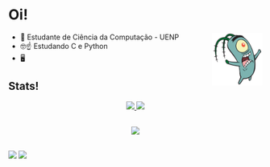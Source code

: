# Oi!

<img src="Plankton.webp" align="right" width="100"/>

- 📓 Estudante de Ciência da Computação - UENP
- 🤓☝️ Estudando C e Python
- 🖥️

## Stats!

<div align="center">
  <a href="https://github.com/GiovanaRiber">
  <img height="185" src="https://github-readme-stats.vercel.app/api?username=GiovanaRiber&show_icons=true&theme=gotham"/>
  <img height="185" src="https://github-readme-stats.vercel.app/api/top-langs/?username=GiovanaRiber&layout=donut&theme=gotham"/>
</div>
<div style="display: inline_block"><br>

<p align="center">
  <a href="https://skillicons.dev">
    <img src="https://skillicons.dev/icons?i=c,py&perline=3" />
  </a>
</p>
 
## 
<div> 
  <a href="https://www.linkedin.com/in/giovana-ribeiro-223b89289/" target="_blank"><img src="https://img.shields.io/badge/-LinkedIn-%230077B5?style=for-the-badge&logo=linkedin&logoColor=white" target="_blank"></a> 
   <a href="https://www.instagram.com/giovana_riber/" target="_blank"><img src="https://img.shields.io/badge/-Instagram-%23E4405F?style=for-the-badge&logo=instagram&logoColor=white" target="_blank"></a>
</div>
